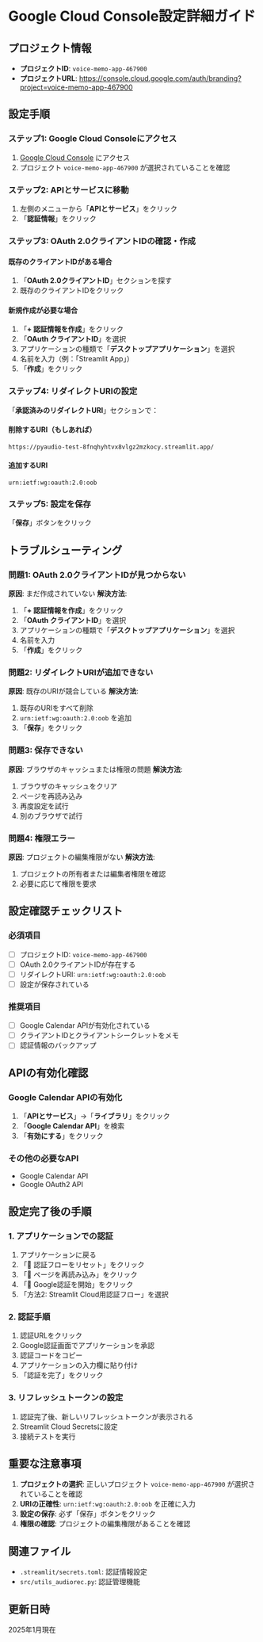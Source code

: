 # Google Cloud Console設定詳細ガイド

## プロジェクト情報
- **プロジェクトID**: `voice-memo-app-467900`
- **プロジェクトURL**: https://console.cloud.google.com/auth/branding?project=voice-memo-app-467900

## 設定手順

### ステップ1: Google Cloud Consoleにアクセス
1. [Google Cloud Console](https://console.cloud.google.com/auth/branding?project=voice-memo-app-467900) にアクセス
2. プロジェクト `voice-memo-app-467900` が選択されていることを確認

### ステップ2: APIとサービスに移動
1. 左側のメニューから「**APIとサービス**」をクリック
2. 「**認証情報**」をクリック

### ステップ3: OAuth 2.0クライアントIDの確認・作成

#### 既存のクライアントIDがある場合
1. 「**OAuth 2.0クライアントID**」セクションを探す
2. 既存のクライアントIDをクリック

#### 新規作成が必要な場合
1. 「**+ 認証情報を作成**」をクリック
2. 「**OAuth クライアントID**」を選択
3. アプリケーションの種類で「**デスクトップアプリケーション**」を選択
4. 名前を入力（例：「Streamlit App」）
5. 「**作成**」をクリック

### ステップ4: リダイレクトURIの設定
「**承認済みのリダイレクトURI**」セクションで：

#### 削除するURI（もしあれば）
```
https://pyaudio-test-8fnqhyhtvx8vlgz2mzkocy.streamlit.app/
```

#### 追加するURI
```
urn:ietf:wg:oauth:2.0:oob
```

### ステップ5: 設定を保存
「**保存**」ボタンをクリック

## トラブルシューティング

### 問題1: OAuth 2.0クライアントIDが見つからない
**原因**: まだ作成されていない
**解決方法**:
1. 「**+ 認証情報を作成**」をクリック
2. 「**OAuth クライアントID**」を選択
3. アプリケーションの種類で「**デスクトップアプリケーション**」を選択
4. 名前を入力
5. 「**作成**」をクリック

### 問題2: リダイレクトURIが追加できない
**原因**: 既存のURIが競合している
**解決方法**:
1. 既存のURIをすべて削除
2. `urn:ietf:wg:oauth:2.0:oob` を追加
3. 「**保存**」をクリック

### 問題3: 保存できない
**原因**: ブラウザのキャッシュまたは権限の問題
**解決方法**:
1. ブラウザのキャッシュをクリア
2. ページを再読み込み
3. 再度設定を試行
4. 別のブラウザで試行

### 問題4: 権限エラー
**原因**: プロジェクトの編集権限がない
**解決方法**:
1. プロジェクトの所有者または編集者権限を確認
2. 必要に応じて権限を要求

## 設定確認チェックリスト

### 必須項目
- [ ] プロジェクトID: `voice-memo-app-467900`
- [ ] OAuth 2.0クライアントIDが存在する
- [ ] リダイレクトURI: `urn:ietf:wg:oauth:2.0:oob`
- [ ] 設定が保存されている

### 推奨項目
- [ ] Google Calendar APIが有効化されている
- [ ] クライアントIDとクライアントシークレットをメモ
- [ ] 認証情報のバックアップ

## APIの有効化確認

### Google Calendar APIの有効化
1. 「**APIとサービス**」→「**ライブラリ**」をクリック
2. 「**Google Calendar API**」を検索
3. 「**有効にする**」をクリック

### その他の必要なAPI
- Google Calendar API
- Google OAuth2 API

## 設定完了後の手順

### 1. アプリケーションでの認証
1. アプリケーションに戻る
2. 「🔄 認証フローをリセット」をクリック
3. 「🔄 ページを再読み込み」をクリック
4. 「🔑 Google認証を開始」をクリック
5. 「方法2: Streamlit Cloud用認証フロー」を選択

### 2. 認証手順
1. 認証URLをクリック
2. Google認証画面でアプリケーションを承認
3. 認証コードをコピー
4. アプリケーションの入力欄に貼り付け
5. 「認証を完了」をクリック

### 3. リフレッシュトークンの設定
1. 認証完了後、新しいリフレッシュトークンが表示される
2. Streamlit Cloud Secretsに設定
3. 接続テストを実行

## 重要な注意事項

1. **プロジェクトの選択**: 正しいプロジェクト `voice-memo-app-467900` が選択されていることを確認
2. **URIの正確性**: `urn:ietf:wg:oauth:2.0:oob` を正確に入力
3. **設定の保存**: 必ず「保存」ボタンをクリック
4. **権限の確認**: プロジェクトの編集権限があることを確認

## 関連ファイル
- `.streamlit/secrets.toml`: 認証情報設定
- `src/utils_audiorec.py`: 認証管理機能

## 更新日時
2025年1月現在
